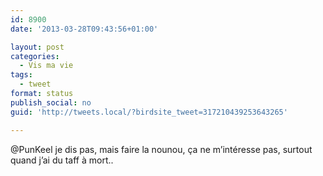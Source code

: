 ```yaml
---
id: 8900
date: '2013-03-28T09:43:56+01:00'

layout: post
categories:
  - Vis ma vie
tags:
  - tweet
format: status
publish_social: no
guid: 'http://tweets.local/?birdsite_tweet=317210439253643265'

---
```


@PunKeel je dis pas, mais faire la nounou, ça ne m’intéresse pas, surtout quand j’ai du taff à mort..